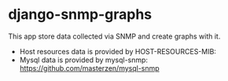 django-snmp-graphs
=================

This app store data collected via SNMP and create graphs with it.

* Host resources data is provided by HOST-RESOURCES-MIB: 
* Mysql data is provided by mysql-snmp: https://github.com/masterzen/mysql-snmp